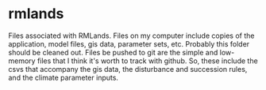 rmlands
=======

Files associated with RMLands. Files on my computer include copies of the application, model files, gis data, parameter sets, etc. Probably this folder should be cleaned out. Files be pushed to git are the simple and low-memory files that I think it's worth to track with github. So, these include the csvs that accompany the gis data, the disturbance and succession rules, and the climate parameter inputs.
